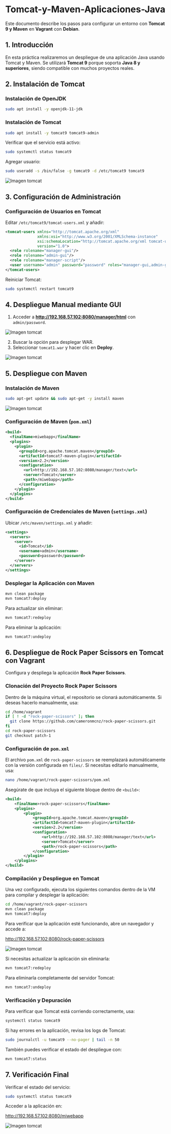 # Tomcat-y-Maven-Aplicaciones-Java

Este documento describe los pasos para configurar un entorno con **Tomcat 9 y Maven** en **Vagrant** con **Debian**.


## **1. Introducción**

En esta práctica realizaremos un despliegue de una aplicación Java usando Tomcat y Maven. Se utilizará **Tomcat 9** porque soporta **Java 8 y superiores**, siendo compatible con muchos proyectos reales.

## **2. Instalación de Tomcat**

### **Instalación de OpenJDK**

```bash
sudo apt install -y openjdk-11-jdk
```

### **Instalación de Tomcat**

```bash
sudo apt install -y tomcat9 tomcat9-admin
```

Verificar que el servicio está activo:

```bash
sudo systemctl status tomcat9
```
Agregar usuario:

```bash
sudo useradd -s /bin/false -g tomcat9 -d /etc/tomcat9 tomcat9
```

![Imagen tomcat](img/Captura.PNG)

## **3. Configuración de Administración**

### **Configuración de Usuarios en Tomcat**
Editar `/etc/tomcat9/tomcat-users.xml` y añadir:

```xml
<tomcat-users xmlns="http://tomcat.apache.org/xml"
              xmlns:xsi="http://www.w3.org/2001/XMLSchema-instance"
              xsi:schemaLocation="http://tomcat.apache.org/xml tomcat-users.xsd"
              version="1.0">
  <role rolename="manager-gui"/>
  <role rolename="admin-gui"/>
  <role rolename="manager-script"/>
  <user username="admin" password="password" roles="manager-gui,admin-gui,manager-script"/>
</tomcat-users>
```

Reiniciar Tomcat:

```bash
sudo systemctl restart tomcat9
```

## **4. Despliegue Manual mediante GUI**
1. Acceder a **http://192.168.57.102:8080/manager/html** con `admin/password`.

![Imagen tomcat](img/Captura2.PNG)

2. Buscar la opción para desplegar WAR.
3. Seleccionar `tomcat1.war` y hacer clic en **Deploy**.

![Imagen tomcat](img/Captura4.PNG)

## **5. Despliegue con Maven**

### **Instalación de Maven**

```bash
sudo apt-get update && sudo apt-get -y install maven
```

![Imagen tomcat](img/Captura3.PNG)


### **Configuración de Maven (`pom.xml`)**

```xml
<build>
  <finalName>miwebapp</finalName>
  <plugins>
    <plugin>
      <groupId>org.apache.tomcat.maven</groupId>
      <artifactId>tomcat7-maven-plugin</artifactId>
      <version>2.2</version>
      <configuration>
        <url>http://192.168.57.102:8080/manager/text</url>
        <server>Tomcat</server>
        <path>/miwebapp</path>
      </configuration>
    </plugin>
  </plugins>
</build>
```

### **Configuración de Credenciales de Maven (`settings.xml`)**
Ubicar `/etc/maven/settings.xml` y añadir:

```xml
<settings>
  <servers>
    <server>
      <id>Tomcat</id>
      <username>admin</username>
      <password>password</password>
    </server>
  </servers>
</settings>
```

### **Desplegar la Aplicación con Maven**

```bash
mvn clean package
mvn tomcat7:deploy
```

Para actualizar sin eliminar:

```bash
mvn tomcat7:redeploy
```

Para eliminar la aplicación:

```bash
mvn tomcat7:undeploy
```

## **6. Despliegue de Rock Paper Scissors en Tomcat con Vagrant**

Configura y despliega la aplicación **Rock Paper Scissors**.

### **Clonación del Proyecto Rock Paper Scissors**

Dentro de la máquina virtual, el repositorio se clonará automáticamente. Si deseas hacerlo manualmente, usa:

```sh
cd /home/vagrant
if [ ! -d "rock-paper-scissors" ]; then
  git clone https://github.com/cameronmcnz/rock-paper-scissors.git
fi
cd rock-paper-scissors
git checkout patch-1
```

### **Configuración de `pom.xml`**

El archivo `pom.xml` de `rock-paper-scissors` se reemplazará automáticamente con la versión configurada en `files/`. Si necesitas editarlo manualmente, usa:

```sh
nano /home/vagrant/rock-paper-scissors/pom.xml
```

Asegúrate de que incluya el siguiente bloque dentro de `<build>`:

```xml
<build>
    <finalName>rock-paper-scissors</finalName>
    <plugins>
        <plugin>
            <groupId>org.apache.tomcat.maven</groupId>
            <artifactId>tomcat7-maven-plugin</artifactId>
            <version>2.2</version>
            <configuration>
                <url>http://192.168.57.102:8080/manager/text</url>
                <server>Tomcat</server>
                <path>/rock-paper-scissors</path>
            </configuration>
        </plugin>
    </plugins>
</build>
```

### **Compilación y Despliegue en Tomcat**

Una vez configurado, ejecuta los siguientes comandos dentro de la VM para compilar y desplegar la aplicación:

```sh
cd /home/vagrant/rock-paper-scissors
mvn clean package
mvn tomcat7:deploy
```

Para verificar que la aplicación esté funcionando, abre un navegador y accede a:

http://192.168.57.102:8080/rock-paper-scissors

![Imagen tomcat](img/Captura6.PNG)

Si necesitas actualizar la aplicación sin eliminarla:

```sh
mvn tomcat7:redeploy
```

Para eliminarla completamente del servidor Tomcat:

```sh
mvn tomcat7:undeploy
```

### **Verificación y Depuración**

Para verificar que Tomcat está corriendo correctamente, usa:

```sh
systemctl status tomcat9
```

Si hay errores en la aplicación, revisa los logs de Tomcat:

```sh
sudo journalctl -u tomcat9 --no-pager | tail -n 50
```

También puedes verificar el estado del despliegue con:

```sh
mvn tomcat7:status
```

## **7. Verificación Final**
Verificar el estado del servicio:
```bash
sudo systemctl status tomcat9
```
Acceder a la aplicación en:

http://192.168.57.102:8080/miwebapp


![Imagen tomcat](img/Captura5.PNG)